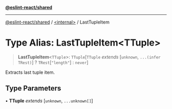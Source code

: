 [**@eslint-react/shared**](../../README.md)

***

[@eslint-react/shared](../../README.md) / [\<internal\>](../README.md) / LastTupleItem

# Type Alias: LastTupleItem\<TTuple\>

> **LastTupleItem**\<`TTuple`\>: `TTuple`\[`TTuple` *extends* \[`unknown`, `...(infer TRest)`\] ? `TRest`\[`"length"`\] : `never`\]

Extracts last tuple item.

## Type Parameters

• **TTuple** *extends* \[`unknown`, `...unknown[]`\]
